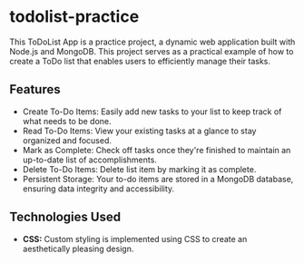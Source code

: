 # todolist-practice
This ToDoList App is a practice project, a dynamic web application built with Node.js and MongoDB. This project serves as a practical example of how to create a ToDo list that enables users to efficiently manage their tasks.

## Features
- Create To-Do Items: Easily add new tasks to your list to keep track of what needs to be done.
- Read To-Do Items: View your existing tasks at a glance to stay organized and focused.
- Mark as Complete: Check off tasks once they're finished to maintain an up-to-date list of accomplishments.
- Delete To-Do Items: Delete list item by marking it as complete.
- Persistent Storage: Your to-do items are stored in a MongoDB database, ensuring data integrity and accessibility.

## Technologies Used
- **CSS:** Custom styling is implemented using CSS to create an aesthetically pleasing design.
